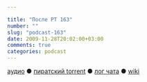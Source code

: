 ```yaml
---

title: "После РТ 163"
number: ""
slug: "podcast-163"
date: 2009-11-28T20:02:00+03:00
comments: true
categories: podcast
---
```

[аудио](http://cdn.radio-t.com/rt163post.mp3) ● [пиратский torrent](http://pirates.radio-t.com/torrents/rt163post.mp3.torrent) ● [лог чата](http://chat.radio-t.com/logs/radio-t-163.html) ● [wiki](http://wiki.radio-t.com/%D0%9F%D0%BE%D1%81%D0%BB%D0%B5_%D0%A0%D0%A2_163)<audio src="http://cdn.radio-t.com/rt163post.mp3" preload="none">

